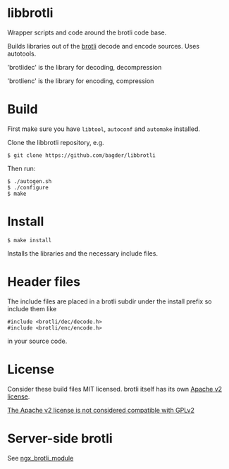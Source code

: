 # libbrotli

Wrapper scripts and code around the brotli code base.

Builds libraries out of the [brotli](https://github.com/google/brotli) decode
and encode sources. Uses autotools.

'brotlidec' is the library for decoding, decompression

'brotlienc' is the library for encoding, compression

# Build

First make sure you have `libtool`, `autoconf` and `automake` installed.

Clone the libbrotli repository, e.g.

	$ git clone https://github.com/bagder/libbrotli

Then run:

	$ ./autogen.sh
	$ ./configure
	$ make

# Install

	$ make install

Installs the libraries and the necessary include files.

# Header files

The include files are placed in a brotli subdir under the install prefix so
include them like

	#include <brotli/dec/decode.h>
	#include <brotli/enc/encode.h>

in your source code.

# License

Consider these build files MIT licensed. brotli itself has its own [Apache v2
license](https://github.com/google/brotli/blob/master/LICENSE).

[The Apache v2 license is not considered compatible with GPLv2](http://www.apache.org/licenses/GPL-compatibility.html)

# Server-side brotli

See [ngx_brotli_module](https://github.com/cloudflare/ngx_brotli_module)
